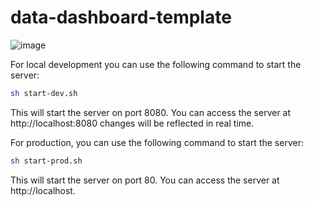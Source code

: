 # data-dashboard-template
![image](https://github.com/edwintcloud/data-dashboard-template/assets/16670872/d3e5e8ac-b113-42c6-86a1-0c37cb6b9095)

For local development you can use the following command to start the server:
```bash
sh start-dev.sh
```
This will start the server on port 8080. You can access the server at http://localhost:8080 changes will be reflected in real time.

For production, you can use the following command to start the server:
```bash
sh start-prod.sh
```
This will start the server on port 80. You can access the server at http://localhost.
